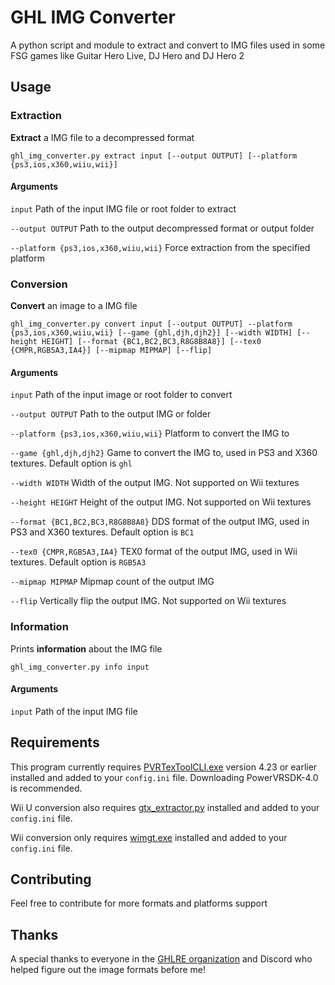 # GHL IMG Converter
A python script and module to extract and convert to IMG files used in some FSG games like Guitar Hero Live, DJ Hero and DJ Hero 2

## Usage
### Extraction
**Extract** a IMG file to a decompressed format

```
ghl_img_converter.py extract input [--output OUTPUT] [--platform {ps3,ios,x360,wiiu,wii}]
```

#### Arguments
`input` Path of the input IMG file or root folder to extract

`--output OUTPUT` Path to the output decompressed format or output folder

`--platform {ps3,ios,x360,wiiu,wii}` Force extraction from the specified platform

### Conversion
**Convert** an image to a IMG file

```
ghl_img_converter.py convert input [--output OUTPUT] --platform {ps3,ios,x360,wiiu,wii} [--game {ghl,djh,djh2}] [--width WIDTH] [--height HEIGHT] [--format {BC1,BC2,BC3,R8G8B8A8}] [--tex0 {CMPR,RGB5A3,IA4}] [--mipmap MIPMAP] [--flip]
```

#### Arguments
`input` Path of the input image or root folder to convert

`--output OUTPUT` Path to the output IMG or folder

`--platform {ps3,ios,x360,wiiu,wii}` Platform to convert the IMG to

`--game {ghl,djh,djh2}` Game to convert the IMG to, used in PS3 and X360 textures. Default option is `ghl`

`--width WIDTH` Width of the output IMG.  Not supported on Wii textures

`--height HEIGHT` Height of the output IMG.  Not supported on Wii textures

`--format {BC1,BC2,BC3,R8G8B8A8}` DDS format of the output IMG, used in PS3 and X360 textures. Default option is `BC1`

`--tex0 {CMPR,RGB5A3,IA4}` TEX0 format of the output IMG, used in Wii textures. Default option is `RGB5A3`

`--mipmap MIPMAP` Mipmap count of the output IMG

`--flip` Vertically flip the output IMG. Not supported on Wii textures

### Information
Prints **information** about the IMG file

```
ghl_img_converter.py info input
```

#### Arguments
`input` Path of the input IMG file

## Requirements
This program currently requires [PVRTexToolCLI.exe](https://www.imgtec.com/developers/powervr-sdk-tools/legacy-downloads/) version 4.23 or earlier installed and added to your `config.ini` file. Downloading PowerVRSDK-4.0 is recommended.

Wii U conversion also requires [gtx_extractor.py](https://github.com/aboood40091/GTX-Extractor) installed and added to your `config.ini` file.

Wii conversion only requires [wimgt.exe](https://szs.wiimm.de/wimgt/) installed and added to your `config.ini` file.

## Contributing
Feel free to contribute for more formats and platforms support

## Thanks
A special thanks to everyone in the [GHLRE organization](https://github.com/ghlre) and Discord who helped figure out the image formats before me!